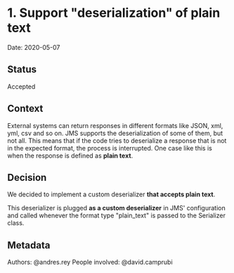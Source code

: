 # 1. Support "deserialization" of plain text 

Date: 2020-05-07

## Status

Accepted

## Context

External systems can return responses in different formats like JSON, xml, yml, csv and so on. JMS supports the deserialization of some of them, but not all. This means that if the code 
tries to deserialize a response that is not in the expected format, the process is interrupted. One case like this is when the response is defined as **plain text**.

## Decision

We decided to implement a custom deserializer **that accepts plain text**. 

This deserializer is plugged **as a custom deserializer** in JMS' configuration and called whenever the format type "plain_text" is passed to the Serializer class.  

## Metadata
Authors: @andres.rey
People involved: @david.camprubi 
